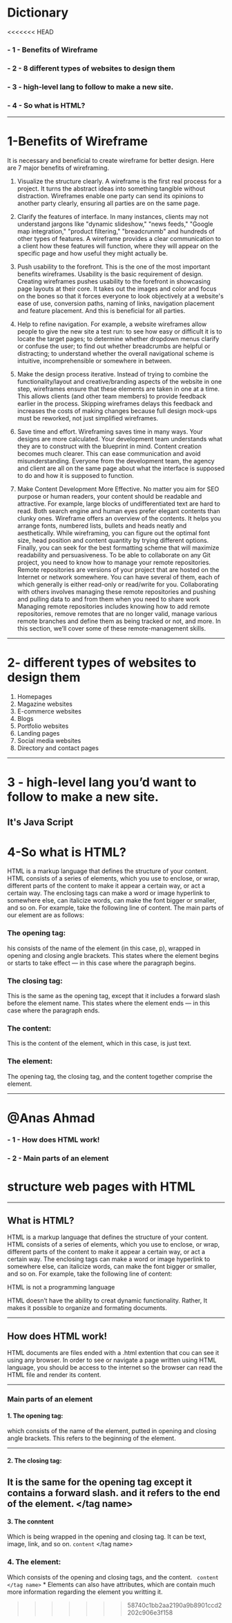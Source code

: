 # Dictionary
<<<<<<< HEAD
### - 1 - Benefits of Wireframe
### - 2 - 8 different types of websites to design them
### - 3 - high-level lang to follow to make a new site.
### - 4 - So what is HTML?
  ----------------
  # 1-Benefits of Wireframe
  
It is necessary and beneficial to create wireframe for better design. Here are 7 major benefits of wireframing.

1. Visualize the structure clearly. A wireframe is the first real process for a project. It turns the abstract ideas into something tangible without distraction. Wireframes enable one party can send its opinions to another party clearly, ensuring all parties are on the same page.

2. Clarify the features of interface. In many instances, clients may not understand jargons like "dynamic slideshow," "news feeds," "Google map integration," "product filtering," "breadcrunmb" and hundreds of other types of features. A wireframe provides a clear communication to a client how these features will function, where they will appear on the specific page and how useful they might actually be.

3. Push usability to the forefront. This is the one of the most important benefits wireframes. Usability is the basic requirement of design. Creating wireframes pushes usability to the forefront in showcasing page layouts at their core. It takes out the images and color and focus on the bones so that it forces everyone to look objectively at a website's ease of use, conversion paths, naming of links, navigation placement and feature placement. And this is beneficial for all parties.
4. Help to refine navigation. For example, a website wireframes allow people to give the new site a test run: to see how easy or difficult it is to locate the target pages; to determine whether dropdown menus clarify or confuse the user; to find out whether breadcrumbs are helpful or distracting; to understand whether the overall navigational scheme is intuitive, incomprehensible or somewhere in between.

5. Make the design process iterative. Instead of trying to combine the functionality/layout and creative/branding aspects of the website in one step, wireframes ensure that these elements are taken in one at a time. This allows clients (and other team members) to provide feedback earlier in the process. Skipping wireframes delays this feedback and increases the costs of making changes because full design mock-ups must be reworked, not just simplified wireframes.

6. Save time and effort. Wireframing saves time in many ways. Your designs are more calculated. Your development team understands what they are to construct with the blueprint in mind. Content creation becomes much clearer. This can ease communication and avoid misunderstanding. Everyone from the development team, the agency and client are all on the same page about what the interface is supposed to do and how it is supposed to function.

7. Make Content Development More Effective. No matter you aim for SEO purpose or human readers, your content should be readable and attractive. For example, large blocks of undifferentiated text are hard to read. Both search engine and human eyes prefer elegant contents than clunky ones. Wireframe offers an overview of the contents. It helps you arrange fonts, numbered lists, bullets and heads neatly and aesthetically. While wireframing, you can figure out the optimal font size, head position and content quantity by trying different options. Finally, you can seek for the best formatting scheme that will maximize readability and persuasiveness.
To be able to collaborate on any Git project, you need to know how to manage your remote repositories. Remote repositories are versions of your project that are hosted on the Internet or network somewhere.
You can have several of them, each of which generally is either read-only or read/write for you. Collaborating with others involves managing these remote repositories and pushing and pulling data to and
from them when you need to share work Managing remote repositories includes knowing how to add remote repositories,
remove remotes that are no longer valid, manage various remote branches and define them as being tracked or not, and more.
In this section, we’ll cover some of these remote-management skills.
  ----------------
# 2- different types of websites to design them
 1. Homepages
2. Magazine websites
3. E-commerce websites
4. Blogs
5. Portfolio websites
6. Landing pages
7. Social media websites
8. Directory and contact pages
  ----------------
# 3 - high-level lang you’d want to follow to make a new site.
It's Java Script
-----------------
  
  # 4-So what is HTML?
  HTML is a markup language that defines the structure of your content. HTML consists of a series of elements, which you use to enclose, or wrap, different parts of the content to make it appear a certain way, or act a certain way. The enclosing tags can make a word or image hyperlink to somewhere else, can italicize words, can make the font bigger or smaller, and so on.  For example, take the following line of content.
  The main parts of our element are as follows:

### The opening tag: 
his consists of the name of the element (in this case, p), wrapped in opening and closing angle brackets. This states where the element begins or starts to take effect — in this case where the paragraph begins.
### The closing tag:
This is the same as the opening tag, except that it includes a forward slash before the element name. This states where the element ends — in this case where the paragraph ends.
### The content: 
This is the content of the element, which in this case, is just text.
### The element: 
The opening tag, the closing tag, and the content together comprise the element.

  -----------------
@Anas Ahmad
=======
### - 1 - How does HTML work!
### - 2 - Main parts of an element

# structure web pages with HTML
  ----------------
## What is HTML?

HTML is a markup language that defines the structure of your content. HTML consists of a series of elements, which you use to enclose, or wrap, different parts of the content to make it appear a certain way, or act a certain way. The enclosing tags can make a word or image hyperlink to somewhere else, can italicize words, can make the font bigger or smaller, and so on.  For example, take the following line of content:

HTML is not a programming language

HTML doesn’t have the ability to creat dynamic functionality. Rather, It makes it possible to organize and formating documents.

  ----------------

## How does HTML work!

HTML documents are files ended with a .html extention that cou can see it using any browser. In order to see or navigate a page written using HTML language, you should be access to the internet so the browser can read the HTML file and render its content.

  ----------------

### Main parts of an element

#### 1. The opening tag:

which consists of the name of the element, putted in opening and closing angle brackets. This refers to the beginning of the element. <tag name>

  ----------------
#### 2. The closing tag:

It is the same for the opening tag except it contains a forward slash. and it refers to the end of the element.
</tag name>
  ----------------

#### 3. The conntent

Which is being wrapped in the opening and closing tag. It can be text, image, link, and so on.
`content` </tag name>

### 4. The element:  
Which consists of the opening and closing tags, and the content. ` content
</tag name>` * Elements can also have attributes, which are contain much more information regarding the element you writting it.
>>>>>>> 58740c1bb2aa2190a9b8901ccd2202c906e3f158
